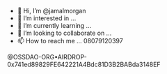 - 👋 Hi, I’m @jamalmorgan
- 👀 I’m interested in ...
- 🌱 I’m currently learning ...
- 💞️ I’m looking to collaborate on ...
- 📫 How to reach me ... 08079120397

@OSSDAO-ORG•AIRDROP-0x741ed89829FE642221A4Bdc81D3B2BABda3148EF

<!---
jamalmorgan/jamalmorgan is a ✨ special ✨ repository because its `README.md` (this file) appears on your GitHub profile.
You can click the Preview link to take a look at your changes.
--->
